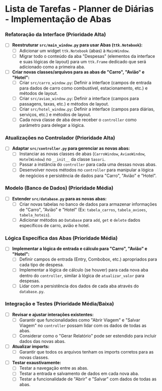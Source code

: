 # Lista de Tarefas - Planner de Diárias - Implementação de Abas

### Refatoração da Interface (Prioridade Alta)

-   [ ] **Reestruturar `src/main_window.py` para usar Abas (`ttk.Notebook`):**
    -   [ ] Adicionar um widget `ttk.Notebook` (abas) à `MainWindow`.
    -   [ ] Migrar todo o conteúdo da aba "Despesas" (elementos da interface e suas lógicas de layout) para um `ttk.Frame` dedicado que será adicionado como a primeira aba.

-   [ ] **Criar novas classes/arquivos para as abas de "Carro", "Avião" e "Hotel":**
    -   [ ] Criar `src/carro_window.py`: Definir a interface (campos de entrada para dados de carro como combustível, estacionamento, etc.) e métodos de layout.
    -   [ ] Criar `src/aviao_window.py`: Definir a interface (campos para passagens, taxas, etc.) e métodos de layout.
    -   [ ] Criar `src/hotel_window.py`: Definir a interface (campos para diárias, serviços, etc.) e métodos de layout.
    -   [ ] Cada nova classe de aba deve receber o `controller` como parâmetro para delegar a lógica.

### Atualizações no Controlador (Prioridade Alta)

-   [ ] **Adaptar `src/controller.py` para gerenciar as novas abas:**
    -   [ ] Instanciar as novas classes de abas (`CarroWindow`, `AviaoWindow`, `HotelWindow`) no `__init__` da classe `Sasori`.
    -   [ ] Passar a instância do `controller` para cada uma dessas novas abas.
    -   [ ] Desenvolver novos métodos no `controller` para manipular a lógica de negócios e persistência de dados para "Carro", "Avião" e "Hotel".

### Modelo (Banco de Dados) (Prioridade Média)

-   [ ] **Estender `src/database.py` para as novas abas:**
    -   [ ] Criar novas tabelas no banco de dados para armazenar informações de "Carro", "Avião" e "Hotel" (Ex: `tabela_carros`, `tabela_avioes`, `tabela_hoteis`).
    -   [ ] Adicionar métodos ao `Database` para `add`, `get` e `delete` dados específicos de carro, avião e hotel.

### Lógica Específica das Abas (Prioridade Média)

-   [ ] **Implementar a lógica de entrada e cálculo para "Carro", "Avião" e "Hotel":**
    -   [ ] Definir campos de entrada (Entry, Combobox, etc.) apropriados para cada tipo de despesa.
    -   [ ] Implementar a lógica de cálculo (se houver) para cada nova aba dentro do `controller`, similar à lógica de `atualizar_valor` para despesas.
    -   [ ] Lidar com a persistência dos dados de cada aba através do `database.py`.

### Integração e Testes (Prioridade Média/Baixa)

-   [ ] **Revisar e ajustar interações existentes:**
    -   [ ] Garantir que funcionalidades como "Abrir Viagem" e "Salvar Viagem" no `controller` possam lidar com os dados de todas as abas.
    -   [ ] Considerar como o "Gerar Relatório" pode ser estendido para incluir dados das novas abas.
-   [ ] **Atualizar imports:**
    -   [ ] Garantir que todos os arquivos tenham os imports corretos para as novas classes.
-   [ ] **Testar exaustivamente:**
    -   [ ] Testar a navegação entre as abas.
    -   [ ] Testar a entrada e salvamento de dados em cada nova aba.
    -   [ ] Testar a funcionalidade de "Abrir" e "Salvar" com dados de todas as abas.

